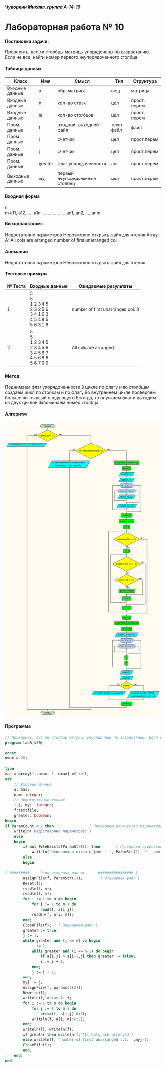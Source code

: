 **_Чуворкин Михаил, группа А-14-19_**
# Лабораторная работа № 10

#### Постановка задачи.
Проверить, все ли столбцы матрицы упорядочены по возрастанию. Если не все, найти номер первого неупорядоченного столбца.


#### Таблица данных

Класс | Имя | Смысл | Тип | Структура |
---- | --- | ----- | --- | --------- |
Входные данные | a | обр. матрица | вещ | матрица |
Входные данные | n | кол-во строк | цел | прост. перем |
Входные данные | m | кол-во столбцов | цел | прост. перем |
Пром. данные | f | входной-выходной файл | текст. файл | файл |
Пром. данные | i | счетчик | цел | прост.перем |
Пром. данные | j | счетчик | цел | прост.перем |
Пром. данные | greater | флаг упорядоченности | лог | прост.перем |
Выходные данные | myj | первый неупорядоченный столбец | цел | прост.перем |

#### Входная форма
n \
m
a11, a12, ..., a1m
..................
an1, an2, ..., anm
#### Выходная форма
Недостаточно параметров
Невозможно открыть файл для чтения
Array A:
All cols are arranged
number of first unarranged col
#### Аномалии
Недостаточно параметров
Невозможно открыть файл для чтения
#### Тестовые примеры
№ Теста | Входные данные | Ожидаемые результаты |
------- | -------------- | -------------------- |
1 | 5 <br>5<br>1 2 3 4 5<br>2 3 2 5 6<br>3 4 1 6 3<br>4 5 4 8 5<br>5 6 3 1 6  | number of first unarranged col: 3 |
2 | 5<br>5<br>1 2 3 4 5<br>2 3 4 5 6<br>3 4 5 6 7<br>4 5 6 8 8<br>5 6 7 9 9  | All cols are arranged |

#### Метод
Поднимаем флаг упорядоченности
В цикле по флагу и по столбцам создаем цикл по строкам и по флагу
Во внутреннем цикле проверяем больше ли текущий следующего
Если да, то опускаем флаг и выходим из двух циклов
Запоминаем номер столбца
#### Алгоритм
![Алгоритм](alg.jpg)

#### Программа
```pascal
// Проверить, все ли столбцы матрицы упорядочены по возрастанию. Если не все, найти номер первого неупорядоченного столбца.
program lab8_v30;

const
nmax = 20;

type
mas = array[1..nmax, 1..nmax] of real;
var
	// Входные данные
	a: mas;
	n,m: integer;
	// Промежуточные данные
	i,j, myj: integer;
	f:textfile;
	greater: boolean;
begin
if ParamCount < 2 then	              { Проверяем количество параметров }
	writeln('Недостаточно параметров!')
	else
	begin
 		if not FileExists(ParamStr(1)) then	      { Проверяем существование файла }
      		writeln('Невозможно открыть файл ''', ParamStr(1), ''' для чтения')
		else
		begin

{ #########-----Ввод исходных данных------################ }
  		AssignFile(f, ParamStr(1));	       { Открываем файл }
  		Reset(f);
  		readln(f, n);
		readln(f, m);
  		for i := 1 to n do begin
			for j := 1 to m-1 do
				read(f, a[i,j]);
			readln(f, a[i, m]);
		end;
		CloseFile(f);   { Закрываем файл }
        greater := true;
        j := 1;
        while greater and (j <= m) do begin
            i := 1;
            while greater and (i <= n-1) do begin
                if a[i,j] > a[i+1,j] then greater := false;
                i := i + 1;
            end;
            j := j + 1;
        end;
        myj := j;
        AssignFile(f, paramstr(2));
		Rewrite(f);
		writeln(f,'Array A:');
		for i := 1 to n do begin
			for j := 1 to m-1 do
				write(f, a[i,j]:6:2);
			writeln(f, a[i, m]:6:2);
		end;
		writeln(f); writeln(f);
        if greater then writeln(f,'All cols are arranged')
        else writeln(f, 'number of first unarranged col: ',myj-1);
        CloseFile(f);
        end;
    end;
end.
```
